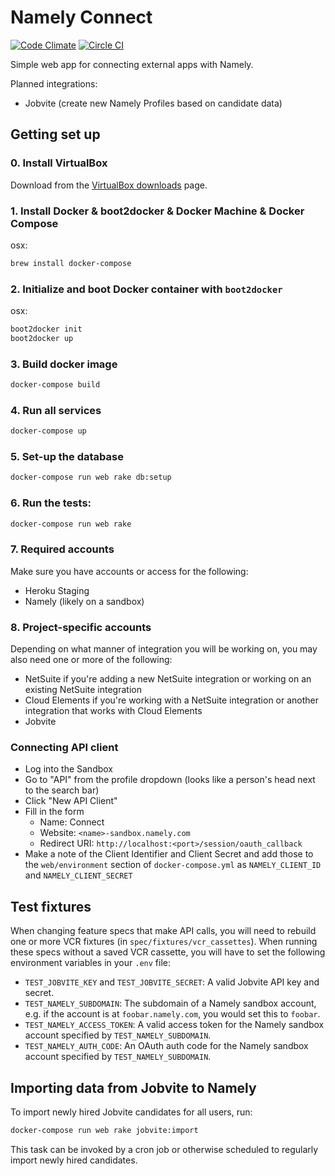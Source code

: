 # Namely Connect

[![Code Climate](https://codeclimate.com/github/namely/connect/badges/gpa.svg)](https://codeclimate.com/github/namely/connect)
[![Circle CI](https://circleci.com/gh/namely/connect.svg?style=svg&circle-token=07c371714354bf58f4d2af8e0d92d793b5998880)](https://circleci.com/gh/namely/connect)

Simple web app for connecting external apps with Namely.

Planned integrations:

* Jobvite (create new Namely Profiles based on candidate data)

## Getting set up

### 0. Install VirtualBox

Download from the [VirtualBox
downloads](https://www.virtualbox.org/wiki/Downloads) page.

### 1. Install Docker & boot2docker  & Docker Machine & Docker Compose

osx:
```sh
brew install docker-compose
```

### 2. Initialize and boot Docker container with `boot2docker`

osx:
```sh
boot2docker init
boot2docker up
```

### 3. Build docker image

```sh
docker-compose build
```

### 4. Run all services

```sh
docker-compose up
```

### 5. Set-up the database

```sh
docker-compose run web rake db:setup
```

### 6. Run the tests:

```sh
docker-compose run web rake
```

### 7. Required accounts

Make sure you have accounts or access for the following:

* Heroku Staging
* Namely (likely on a sandbox)

### 8. Project-specific accounts

Depending on what manner of integration you will be working on, you may also
need one or more of the following:

* NetSuite if you're adding a new NetSuite integration or working on an existing
  NetSuite integration
* Cloud Elements if you're working with a NetSuite integration or another
  integration that works with Cloud Elements
* Jobvite

### Connecting API client

* Log into the Sandbox
* Go to "API" from the profile dropdown (looks like a person's head next to the
  search bar)
* Click "New API Client"
* Fill in the form
  * Name: Connect
  * Website: `<name>-sandbox.namely.com`
  * Redirect URI: `http://localhost:<port>/session/oauth_callback`
* Make a note of the Client Identifier and Client Secret and add those to the
  `web/environment` section of `docker-compose.yml` as `NAMELY_CLIENT_ID` and
  `NAMELY_CLIENT_SECRET`

## Test fixtures

When changing feature specs that make API calls, you will need to rebuild one or
more VCR fixtures (in `spec/fixtures/vcr_cassettes`). When running these specs
without a saved VCR cassette, you will have to set the following environment
variables in your `.env` file:

* `TEST_JOBVITE_KEY` and `TEST_JOBVITE_SECRET`: A valid Jobvite API key and
  secret.
* `TEST_NAMELY_SUBDOMAIN`: The subdomain of a Namely sandbox account, e.g. if
  the account is at `foobar.namely.com`, you would set this to `foobar`.
* `TEST_NAMELY_ACCESS_TOKEN`: A valid access token for the Namely sandbox
  account specified by `TEST_NAMELY_SUBDOMAIN`.
* `TEST_NAMELY_AUTH_CODE`: An OAuth auth code for the Namely sandbox account
  specified by `TEST_NAMELY_SUBDOMAIN`.

## Importing data from Jobvite to Namely

To import newly hired Jobvite candidates for all users, run:

```sh
docker-compose run web rake jobvite:import
```

This task can be invoked by a cron job or otherwise scheduled to regularly
import newly hired candidates.

